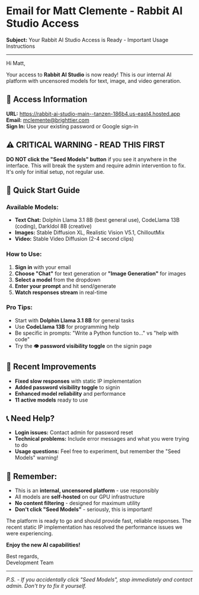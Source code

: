 # Email for Matt Clemente - Rabbit AI Studio Access

**Subject:** Your Rabbit AI Studio Access is Ready - Important Usage Instructions

---

Hi Matt,

Your access to **Rabbit AI Studio** is now ready! This is our internal AI platform with uncensored models for text, image, and video generation.

## 🔗 **Access Information**
**URL:** https://rabbit-ai-studio-main--tanzen-186b4.us-east4.hosted.app  
**Email:** mclemente@brighttier.com  
**Sign In:** Use your existing password or Google sign-in

## ⚠️ **CRITICAL WARNING - READ THIS FIRST**
**DO NOT click the "Seed Models" button** if you see it anywhere in the interface. This will break the system and require admin intervention to fix. It's only for initial setup, not regular use.

## 🚀 **Quick Start Guide**

### **Available Models:**
- **Text Chat:** Dolphin Llama 3.1 8B (best general use), CodeLlama 13B (coding), DarkIdol 8B (creative)
- **Images:** Stable Diffusion XL, Realistic Vision V5.1, ChilloutMix
- **Video:** Stable Video Diffusion (2-4 second clips)

### **How to Use:**
1. **Sign in** with your email
2. **Choose "Chat"** for text generation or **"Image Generation"** for images
3. **Select a model** from the dropdown
4. **Enter your prompt** and hit send/generate
5. **Watch responses stream** in real-time

### **Pro Tips:**
- Start with **Dolphin Llama 3.1 8B** for general tasks
- Use **CodeLlama 13B** for programming help
- Be specific in prompts: "Write a Python function to..." vs "help with code"
- Try the **👁️ password visibility toggle** on the signin page

## 🔧 **Recent Improvements**
- **Fixed slow responses** with static IP implementation
- **Added password visibility toggle** to signin
- **Enhanced model reliability** and performance
- **11 active models** ready to use

## 📞 **Need Help?**
- **Login issues:** Contact admin for password reset
- **Technical problems:** Include error messages and what you were trying to do
- **Usage questions:** Feel free to experiment, but remember the "Seed Models" warning!

## 🎯 **Remember:**
- This is an **internal, uncensored platform** - use responsibly
- All models are **self-hosted** on our GPU infrastructure
- **No content filtering** - designed for maximum utility
- **Don't click "Seed Models"** - seriously, this is important!

The platform is ready to go and should provide fast, reliable responses. The recent static IP implementation has resolved the performance issues we were experiencing.

**Enjoy the new AI capabilities!**

Best regards,  
Development Team

---

*P.S. - If you accidentally click "Seed Models", stop immediately and contact admin. Don't try to fix it yourself.*